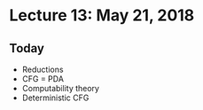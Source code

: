 # Lecture 13: May 21, 2018
## Today
* Reductions
* CFG = PDA
* Computability theory
* Deterministic CFG
